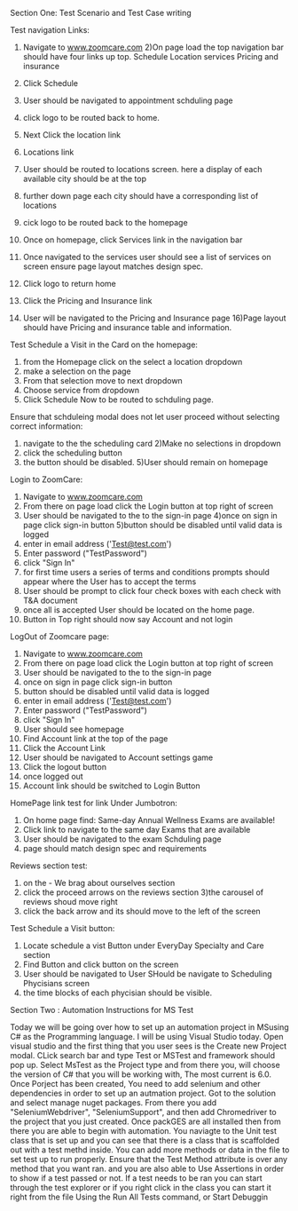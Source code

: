 Section One: Test Scenario and Test Case writing 

Test navigation Links:
1) Navigate to www.zoomcare.com
2)On page load the top navigation bar should have 
	four links up top.
		Schedule
		Location
		services 
		Pricing and insurance

3) Click Schedule
4) User should be navigated to appointment schduling page 
5) click logo to be routed back to home.
6) Next Click the location link  
7) Locations link 
8) User should be routed to locations screen. here a display of each available city should be at the top
9) further down page each city should have a corresponding list of locations 
10) cick logo to be routed back to the homepage 
11) Once on homepage, click Services link in the navigation bar
12) Once navigated to the services user should see a list of services on screen ensure page layout matches design spec.
13) Click logo to return home 
14) Click the Pricing and Insurance link
15) User will be navigated to the Pricing and Insurance  page 
16)Page layout should have Pricing and insurance table and information.


Test Schedule a Visit in the Card on the homepage:
1) from the Homepage click on the select a location dropdown 
2) make a selection on the page 
3) From that selection  move to next dropdown
4) Choose service from dropdown
5) Click Schedule Now to be routed to schduling page.

Ensure that schduleing modal does not let user proceed without selecting correct information:
1) navigate to the the scheduling card 
2)Make no selections in dropdown
3) click the scheduling button 
4) the button should be disabled.
5)User should remain on homepage


Login to ZoomCare:
1) Navigate to www.zoomcare.com
2) From there on page load click the Login button at top right of screen
3) User should be navigated to the to the sign-in page
4)once on sign in page click sign-in button
5)button should be disabled until valid data is logged 
6) enter in email address ('Test@test.com')
7) Enter password ("TestPassword")
8) click "Sign In"
9) for first time users a series of terms and conditions prompts should appear where the User has to accept the terms
10) User should be prompt to click four check boxes with each check with T&A document 
11) once all is accepted  User should be located on the home page.
12) Button in Top right should now say Account and not login

LogOut of Zoomcare page:
1) Navigate to www.zoomcare.com
2) From there on page load click the Login button at top right of screen
3) User should be navigated to the to the sign-in page
4) once on sign in page click sign-in button
5) button should be disabled until valid data is logged 
6) enter in email address ('Test@test.com')
7) Enter password ("TestPassword")
8) click "Sign In"
9) User should see homepage 
10) Find Account link at the top of the page 
11) Click the Account Link
12) User should be navigated to Account settings game
13) Click the logout button 
14) once logged out 
15) Account link should be switched to Login Button


HomePage link test for link Under Jumbotron:
1) On home page find: Same-day Annual Wellness Exams are available!
2) Click link to navigate to the same day Exams that are available 
3) User should be navigated to the  exam Schduling page 
4) page should match design spec and requirements


Reviews section test: 
1) on the - We brag about ourselves section 
2) click the proceed arrows on the reviews section
3)the carousel of reviews shoud move right 
4) click the back arrow and its should move to the left of the screen 


Test Schedule a Visit button:
1) Locate schedule a vist Button under EveryDay Specialty and Care section 
2) Find Button and click button on the screen 
3) User should be navigated to User SHould be navigate to Scheduling Phycisians screen  
4) the time blocks of each phycisian should be visible.





Section Two : Automation Instructions for MS Test

Today we will be going over how to set up an automation project in MSusing C# as the Programming language.
I will be using Visual Studio today. Open visual studio and the first thing that you user sees is the Create new Project modal. 
CLick search bar and type Test or MSTest and framework should pop up. Select MsTest as the Project type and from there you, will choose the version of  C# that you will be working with, The most current is 6.0.
Once Porject has been created, You need to add selenium and other dependencies in order to set up an autmation project. Got to the solution and select manage nuget packages. From there you add "SeleniumWebdriver", "SeleniumSupport",
and then add Chromedriver to the project that you just created.
Once packGES are all installed then from there you are able to begin with automation. You naviagte to the Unit test class that is set up and you can see that there is a class that is scaffolded out with a test methd inside. 
You can add more methods or data in the file to set test up to run properly. 
Ensure that the  Test Method attribute is over any method that you want ran. and you are also able to Use Assertions in order to show if a test passed or not. 
If a test needs to be ran you can start through the test explorer or if you right click in the class you can start it right from the file Using the Run All Tests command, or Start Debuggin 
 





